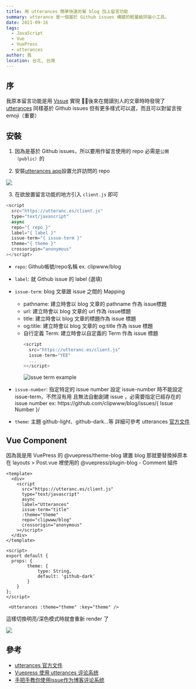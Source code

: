 ```yaml
---
title: 用 utterances 簡單快速的幫 blog 加上留言功能
summary: utterance 是一個基於 Github issues 構建的輕量級評論小工具。
date: 2021-09-16
tags: 
  - JavaScript
  - Vue
  - VuePress
  - utterances
author: 我
location: 台北, 台灣
---
```


## 序
我原本留言功能是用 [Vssue](https://vssue.js.org/) 實現
後來在閱讀別人的文章時時發現了 [utterances](https://utteranc.es/)
同樣基於 Github issues 但有更多樣式可以選，而且可以對留言按 emoji（重要）

## 安裝

1. 因為是基於 Github issues，所以要用作留言使用的 repo 必需是`公開（public）`的

2. 安裝[utterances app](https://github.com/apps/utterances)設置允許訪問的 repo
<img src="https://i.imgur.com/qlizQ6R.png" class="w-64" data-action="zoom">

3. 在欲放置留言功能的地方引入 `client.js` 即可

```javascript
<script
  src="https://utteranc.es/client.js"
  type="text/javascript"
  async
  repo="{ repo }"
  label="{ label }"
  issue-term="{ issue-term }"
  theme="{ theme }"
  crossorigin="anonymous"
></script>
```

- `repo`: Github帳號/repo名稱  ex. clipwww/blog

- `label`: 就 Github issue 的 label (選填)

- `issue-term`: blog 文章跟 issue 之間的 Mapping
  - pathname: 建立時會以 blog 文章的 pathname 作為 issue標題
  - url: 建立時會以 blog 文章的 url 作為 issue標題
  - title: 建立時會以 blog 文章的標題作為 issue 標題
  - og:title: 建立時會以 blog 文章的 og:title 作為 issue 標題
  - 自行定義 Term: 建立時會以自定義的 Term 作為 issue 標題
    ```javascript
    <script
      src="https://utteranc.es/client.js"
      issue-term="YEE"
      ...
    ></script>
    ```
    ![issue term example](https://i.imgur.com/krV4Jc8.png)

- `issue-number`: 指定特定的 issue number
設定 issue-number 時不能設定 issue-term，不然沒有用
且無法自動創建 issue ，必需要指定已經存在的 issue number
ex: <span class="text-blue-400">h<span>t</span>tps://github.com/clipwww/blog/issues/<span class="text-xl text-red-400">{ Issue Number }</span>/</span>

- `theme`: 主題
github-light、github-dark...等
詳細可參考 utterances [官方文件](https://utteranc.es/)

## Vue Component
因為我是用 VuePress 的 @vuepress/theme-blog 建置 blog
那就要替換掉原本在 layouts > Post.vue 裡使用的 @vuepress/plugin-blog - Comment 組件

```vue
<template>
  <div>
    <script
      src="https://utteranc.es/client.js"
      type="text/javascript"
      async
      label="Utterances"
      issue-term="title"
      :theme="theme"
      repo="clipwww/blog"
      crossorigin="anonymous"
    ></script>
  </div>
</template>

<script>
export default {
  props: {
		theme: {
			type: String,
			default: 'github-dark'
		}
	}
};
</script>
```

```vue
 <Utterances :theme="theme" :key="theme" />
 ```

 這樣切換明亮/深色模式時就會重新 render 了
 

<img src="https://i.imgur.com/EBB9DzH.jpg" class="w-96 mt-10" /> 


## 參考
- [utterances 官方文件](https://utteranc.es/)
- [Vuepress 使用 utterances 评论系统](https://blog.saintic.com/blog/301.html)
- [手把手教你使用issue作为博客评论系统](https://segmentfault.com/a/1190000019517784)